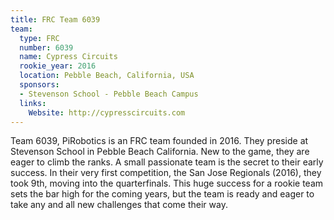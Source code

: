```yaml
---
title: FRC Team 6039
team:
  type: FRC
  number: 6039
  name: Cypress Circuits
  rookie_year: 2016
  location: Pebble Beach, California, USA
  sponsors:
  - Stevenson School - Pebble Beach Campus
  links:
    Website: http://cypresscircuits.com
---
```


Team 6039, PiRobotics is an FRC team founded in 2016.  They preside at Stevenson School in Pebble Beach California.  New to the game, they are eager to climb the ranks.  A small passionate team is the secret to their early success.  In their very first competition, the San Jose Regionals (2016), they took 9th, moving into the quarterfinals.  This huge success for a rookie team sets the bar high for the coming years, but the team is ready and eager to take any and all new challenges that come their way.